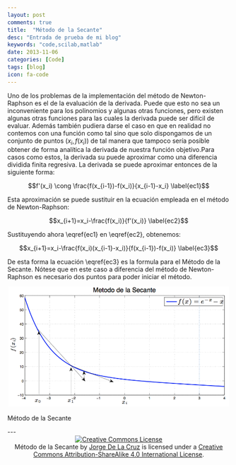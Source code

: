 ```yaml
---
layout: post
comments: true
title:  "Método de la Secante"
desc: "Entrada de prueba de mi blog"
keywords: "code,scilab,matlab"
date: 2013-11-06
categories: [Code]
tags: [blog]
icon: fa-code
---
```

<style type="text/css">
  .gist {width:650px !important;}
  .gist-file
  .gist-data {max-height: 650px;overflow: auto;max-width: 650px;overflow: auto;}
</style>
Uno de los problemas de la implementación del método de Newton-Raphson es el de la evaluación de la derivada. Puede que esto no sea un inconveniente para los polinomios y algunas otras funciones, pero existen algunas otras funciones para las cuales la derivada puede ser difícil de evaluar. Además también pudiera darse el caso en que en realidad no contemos con una función como tal sino que solo dispongamos de un conjunto de puntos $(x_i,f(x_i))$ de tal manera que tampoco sería posible obtener de forma analítica la derivada de nuestra función objetivo.Para casos como estos, la derivada su puede aproximar como una diferencia dividida finita regresiva. La derivada se puede aproximar entonces de la siguiente forma:

$$f'(x_i) \cong \frac{f(x_{i-1})-f(x_i)}{x_{i-1}-x_i} \label{ec1}$$


Esta aproximación se puede sustituir en la ecuación empleada en el método de Newton-Raphson:

$$x_{i+1}=x_i-\frac{f(x_i)}{f'(x_i)} \label{ec2}$$

Sustituyendo ahora \eqref{ec1} en \eqref{ec2}, obtenemos:

$$x_{i+1}=x_i-\frac{f(x_i)(x_{i-1}-x_i)}{f(x_{i-1})-f(x_i)} \label{ec3}$$

De esta forma la ecuación \eqref{ec3} es la formula para el Método de la Secante. Nótese que en este caso a diferencia del método de Newton-Raphson es necesario dos puntos para poder iniciar el método.


[<center><img src="/static/assets/img/blog/code/secante.png" width="500px"/></center>](/static/assets/img/blog/code/secante.png)

Método de la Secante
<center>
<script src="https://gist.github.com/jdelacruz26/741bdd556ed90d05f21e960f16d796d6.js"></script>
</center>
---

<center>
<a rel="license" href="http://creativecommons.org/licenses/by-sa/4.0/"><img alt="Creative Commons License" style="border-width:0" src="https://i.creativecommons.org/l/by-sa/4.0/88x31.png" /></a><br /><span xmlns:dct="http://purl.org/dc/terms/" property="dct:title">Método de la Secante</span> by <a xmlns:cc="http://creativecommons.org/ns#" href="https://jdelacruz26.github.io/" property="cc:attributionName" rel="cc:attributionURL">Jorge De La Cruz</a> is licensed under a <a rel="license" href="http://creativecommons.org/licenses/by-sa/4.0/">Creative Commons Attribution-ShareAlike 4.0 International License</a>.
</center>
